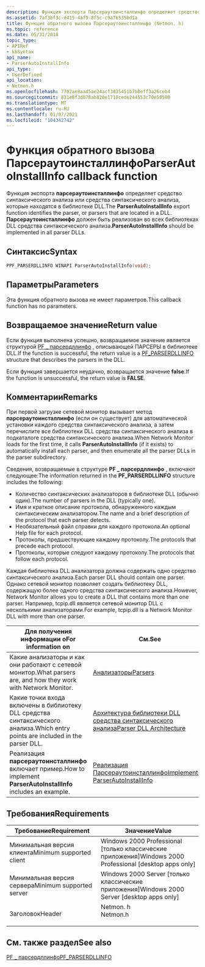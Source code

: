 ```yaml
---
description: Функция экспорта Парсераутоинсталлинфо определяет средство синтаксического анализа или средства синтаксического анализа, которые находятся в библиотеке DLL. Парсераутоинсталлинфо должен быть реализован во всех библиотеках DLL средства синтаксического анализа.
ms.assetid: 7af3bf3c-d415-4af9-8f5c-c9a76535bd1a
title: Функция обратного вызова Парсераутоинсталлинфо (Netmon. h)
ms.topic: reference
ms.date: 05/31/2018
topic_type:
- APIRef
- kbSyntax
api_name:
- ParserAutoInstallInfo
api_type:
- UserDefined
api_location:
- Netmon.h
ms.openlocfilehash: 7702ae8aad5ae24acf3835451b7b8eff3a26ceb4
ms.sourcegitcommit: 831e8f3db78ab820e1710cede244553c70e50500
ms.translationtype: MT
ms.contentlocale: ru-RU
ms.lasthandoff: 01/07/2021
ms.locfileid: "104342742"
---
```

# <a name="parserautoinstallinfo-callback-function"></a><span data-ttu-id="c567f-104">Функция обратного вызова Парсераутоинсталлинфо</span><span class="sxs-lookup"><span data-stu-id="c567f-104">ParserAutoInstallInfo callback function</span></span>

<span data-ttu-id="c567f-105">Функция экспорта **парсераутоинсталлинфо** определяет средство синтаксического анализа или средства синтаксического анализа, которые находятся в библиотеке DLL.</span><span class="sxs-lookup"><span data-stu-id="c567f-105">The **ParserAutoInstallInfo** export function identifies the parser, or parsers that are located in a DLL.</span></span> <span data-ttu-id="c567f-106">**Парсераутоинсталлинфо** должен быть реализован во всех библиотеках DLL средства синтаксического анализа.</span><span class="sxs-lookup"><span data-stu-id="c567f-106">**ParserAutoInstallInfo** should be implemented in all parser DLLs.</span></span>

## <a name="syntax"></a><span data-ttu-id="c567f-107">Синтаксис</span><span class="sxs-lookup"><span data-stu-id="c567f-107">Syntax</span></span>


```C++
PPF_PARSERDLLINFO WINAPI ParserAutoInstallInfo(void);
```



## <a name="parameters"></a><span data-ttu-id="c567f-108">Параметры</span><span class="sxs-lookup"><span data-stu-id="c567f-108">Parameters</span></span>

<span data-ttu-id="c567f-109">Эта функция обратного вызова не имеет параметров.</span><span class="sxs-lookup"><span data-stu-id="c567f-109">This callback function has no parameters.</span></span>

## <a name="return-value"></a><span data-ttu-id="c567f-110">Возвращаемое значение</span><span class="sxs-lookup"><span data-stu-id="c567f-110">Return value</span></span>

<span data-ttu-id="c567f-111">Если функция выполнена успешно, возвращаемое значение является структурой [PF \_ парсердллинфо](pf-parserdllinfo.md) , описывающей ПАРСЕРЫ в библиотеке DLL.</span><span class="sxs-lookup"><span data-stu-id="c567f-111">If the function is successful, the return value is a [PF\_PARSERDLLINFO](pf-parserdllinfo.md) structure that describes the parsers in the DLL.</span></span>

<span data-ttu-id="c567f-112">Если функция завершается неудачно, возвращается значение **false**.</span><span class="sxs-lookup"><span data-stu-id="c567f-112">If the function is unsuccessful, the return value is **FALSE**.</span></span>

## <a name="remarks"></a><span data-ttu-id="c567f-113">Комментарии</span><span class="sxs-lookup"><span data-stu-id="c567f-113">Remarks</span></span>

<span data-ttu-id="c567f-114">При первой загрузке сетевой монитор вызывает метод **парсераутоинсталлинфо** (если он существует) для автоматической установки каждого средства синтаксического анализа, а затем перечислите все библиотеки DLL средства синтаксического анализа в подкаталоге средства синтаксического анализа.</span><span class="sxs-lookup"><span data-stu-id="c567f-114">When Network Monitor loads for the first time, it calls **ParserAutoInstallInfo** (if it exists) to automatically install each parser, and then enumerate all the parser DLLs in the parser subdirectory.</span></span>

<span data-ttu-id="c567f-115">Сведения, возвращаемые в структуре **PF \_ парсердллинфо** , включают следующее:</span><span class="sxs-lookup"><span data-stu-id="c567f-115">The information returned in the **PF\_PARSERDLLINFO** structure includes the following:</span></span>

-   <span data-ttu-id="c567f-116">Количество синтаксических анализаторов в библиотеке DLL (обычно один).</span><span class="sxs-lookup"><span data-stu-id="c567f-116">The number of parsers in the DLL (typically one).</span></span>
-   <span data-ttu-id="c567f-117">Имя и краткое описание протокола, обнаруженного каждым синтаксическим анализатором.</span><span class="sxs-lookup"><span data-stu-id="c567f-117">The name and a brief description of the protocol that each parser detects.</span></span>
-   <span data-ttu-id="c567f-118">Необязательный файл справки для каждого протокола.</span><span class="sxs-lookup"><span data-stu-id="c567f-118">An optional Help file for each protocol.</span></span>
-   <span data-ttu-id="c567f-119">Протоколы, предшествующие каждому протоколу.</span><span class="sxs-lookup"><span data-stu-id="c567f-119">The protocols that precede each protocol.</span></span>
-   <span data-ttu-id="c567f-120">Протоколы, которые следуют каждому протоколу.</span><span class="sxs-lookup"><span data-stu-id="c567f-120">The protocols that follow each protocol.</span></span>

<span data-ttu-id="c567f-121">Каждая библиотека DLL анализатора должна содержать одно средство синтаксического анализа.</span><span class="sxs-lookup"><span data-stu-id="c567f-121">Each parser DLL should contain one parser.</span></span> <span data-ttu-id="c567f-122">Однако сетевой монитор позволяет создать библиотеку DLL, содержащую более одного средства синтаксического анализа.</span><span class="sxs-lookup"><span data-stu-id="c567f-122">However, Network Monitor allows you to create a DLL that contains more than one parser.</span></span> <span data-ttu-id="c567f-123">Например, tcpip.dll является сетевой монитор DLL с несколькими анализаторами.</span><span class="sxs-lookup"><span data-stu-id="c567f-123">For example, tcpip.dll is a Network Monitor DLL with more than one parser.</span></span>



| <span data-ttu-id="c567f-124">Для получения информации о</span><span class="sxs-lookup"><span data-stu-id="c567f-124">For information on</span></span>                                               | <span data-ttu-id="c567f-125">См.</span><span class="sxs-lookup"><span data-stu-id="c567f-125">See</span></span>                                                                          |
|------------------------------------------------------------------|------------------------------------------------------------------------------|
| <span data-ttu-id="c567f-126">Какие анализаторы и как они работают с сетевой монитор.</span><span class="sxs-lookup"><span data-stu-id="c567f-126">What parsers are, and how they work with Network Monitor.</span></span>        | [<span data-ttu-id="c567f-127">Анализаторы</span><span class="sxs-lookup"><span data-stu-id="c567f-127">Parsers</span></span>](parsers.md)                                                       |
| <span data-ttu-id="c567f-128">Какие точки входа включены в библиотеку DLL средства синтаксического анализа.</span><span class="sxs-lookup"><span data-stu-id="c567f-128">Which entry points are included in the parser DLL.</span></span>               | [<span data-ttu-id="c567f-129">Архитектура библиотеки DLL средства синтаксического анализа</span><span class="sxs-lookup"><span data-stu-id="c567f-129">Parser DLL Architecture</span></span>](parser-dll-architecture.md)                       |
| <span data-ttu-id="c567f-130">Реализация **парсераутоинсталлинфо**  включает пример.</span><span class="sxs-lookup"><span data-stu-id="c567f-130">How to implement **ParserAutoInstallInfo**  includes an example.</span></span> | [<span data-ttu-id="c567f-131">Реализация Парсераутоинсталлинфо</span><span class="sxs-lookup"><span data-stu-id="c567f-131">Implementing ParserAutoInstallInfo</span></span>](implementing-parserautoinstallinfo.md) |



 

## <a name="requirements"></a><span data-ttu-id="c567f-132">Требования</span><span class="sxs-lookup"><span data-stu-id="c567f-132">Requirements</span></span>



| <span data-ttu-id="c567f-133">Требование</span><span class="sxs-lookup"><span data-stu-id="c567f-133">Requirement</span></span> | <span data-ttu-id="c567f-134">Значение</span><span class="sxs-lookup"><span data-stu-id="c567f-134">Value</span></span> |
|-------------------------------------|-------------------------------------------------------------------------------------|
| <span data-ttu-id="c567f-135">Минимальная версия клиента</span><span class="sxs-lookup"><span data-stu-id="c567f-135">Minimum supported client</span></span><br/> | <span data-ttu-id="c567f-136">Windows 2000 Professional \[только классические приложения\]</span><span class="sxs-lookup"><span data-stu-id="c567f-136">Windows 2000 Professional \[desktop apps only\]</span></span><br/>                          |
| <span data-ttu-id="c567f-137">Минимальная версия сервера</span><span class="sxs-lookup"><span data-stu-id="c567f-137">Minimum supported server</span></span><br/> | <span data-ttu-id="c567f-138">Windows 2000 Server \[только классические приложения\]</span><span class="sxs-lookup"><span data-stu-id="c567f-138">Windows 2000 Server \[desktop apps only\]</span></span><br/>                                |
| <span data-ttu-id="c567f-139">Заголовок</span><span class="sxs-lookup"><span data-stu-id="c567f-139">Header</span></span><br/>                   | <dl> <span data-ttu-id="c567f-140"><dt>Netmon. h</dt></span><span class="sxs-lookup"><span data-stu-id="c567f-140"><dt>Netmon.h</dt></span></span> </dl> |



## <a name="see-also"></a><span data-ttu-id="c567f-141">См. также раздел</span><span class="sxs-lookup"><span data-stu-id="c567f-141">See also</span></span>

<dl> <dt>

[<span data-ttu-id="c567f-142">PF \_ парсердллинфо</span><span class="sxs-lookup"><span data-stu-id="c567f-142">PF\_PARSERDLLINFO</span></span>](pf-parserdllinfo.md)
</dt> </dl>

 

 




